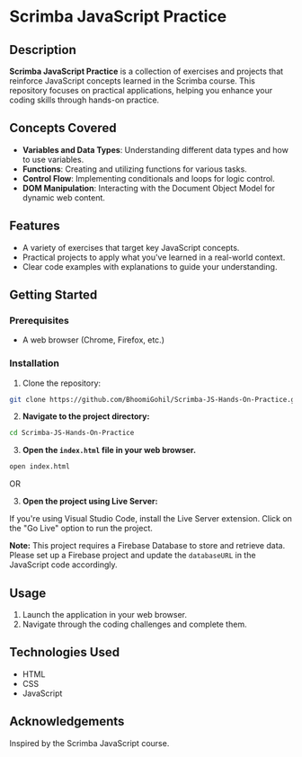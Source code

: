 # Scrimba JavaScript Practice

## Description

**Scrimba JavaScript Practice** is a collection of exercises and projects that reinforce JavaScript concepts learned in the Scrimba course. This repository focuses on practical applications, helping you enhance your coding skills through hands-on practice.

## Concepts Covered

- **Variables and Data Types**: Understanding different data types and how to use variables.
- **Functions**: Creating and utilizing functions for various tasks.
- **Control Flow**: Implementing conditionals and loops for logic control.
- **DOM Manipulation**: Interacting with the Document Object Model for dynamic web content.

## Features

- A variety of exercises that target key JavaScript concepts.
- Practical projects to apply what you've learned in a real-world context.
- Clear code examples with explanations to guide your understanding.

## Getting Started

### Prerequisites

- A web browser (Chrome, Firefox, etc.)

### Installation

1. Clone the repository:

```bash
git clone https://github.com/BhoomiGohil/Scrimba-JS-Hands-On-Practice.git
```

2. **Navigate to the project directory:**

```bash
cd Scrimba-JS-Hands-On-Practice
```

3. **Open the `index.html` file in your web browser.**

```bash
open index.html
```

OR

3. **Open the project using Live Server:**

If you're using Visual Studio Code, install the Live Server extension.
Click on the "Go Live" option to run the project.

**Note:** This project requires a Firebase Database to store and retrieve data. Please set up a Firebase project and update the `databaseURL` in the JavaScript code accordingly.

## Usage

1. Launch the application in your web browser.
2. Navigate through the coding challenges and complete them.

## Technologies Used

- HTML
- CSS
- JavaScript

## Acknowledgements

Inspired by the Scrimba JavaScript course.
